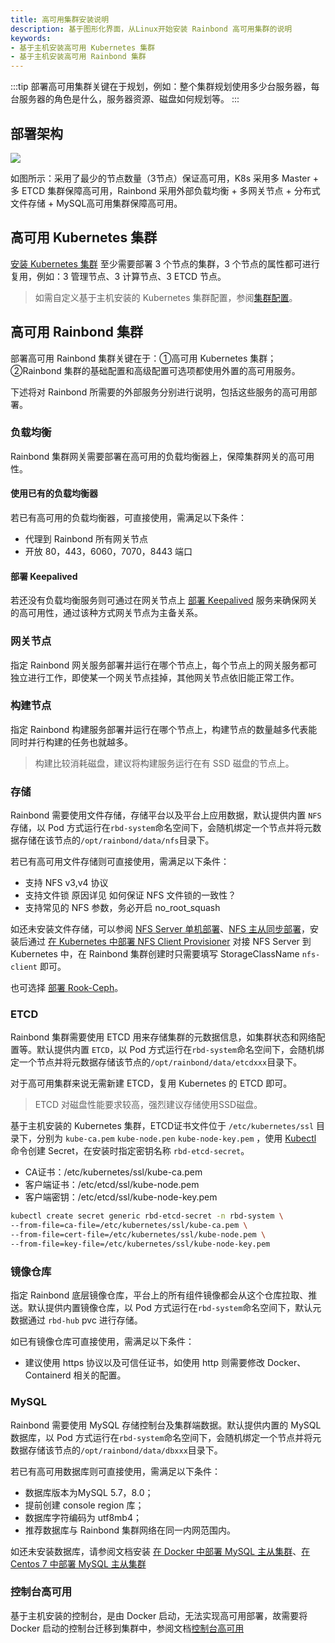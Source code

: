 ```yaml
---
title: 高可用集群安装说明
description: 基于图形化界面，从Linux开始安装 Rainbond 高可用集群的说明
keywords:
- 基于主机安装高可用 Kubernetes 集群
- 基于主机安装高可用 Rainbond 集群
---
```


:::tip
部署高可用集群关键在于规划，例如：整个集群规划使用多少台服务器，每台服务器的角色是什么，服务器资源、磁盘如何规划等。
:::

## 部署架构

![](https://static.goodrain.com/docs/5.17.0/high-availability.png)

如图所示：采用了最少的节点数量（3节点）保证高可用，K8s 采用多 Master + 多 ETCD 集群保障高可用，Rainbond 采用外部负载均衡 + 多网关节点 + 分布式文件存储 + MySQL高可用集群保障高可用。

## 高可用 Kubernetes 集群

[安装 Kubernetes 集群](../install-with-ui/#从主机开始安装-kubernetes-集群) 至少需要部署 3 个节点的集群，3 个节点的属性都可进行复用，例如：3 管理节点、3 计算节点、3 ETCD 节点。

> 如需自定义基于主机安装的 Kubernetes 集群配置，参阅[集群配置](./rke-config)。

## 高可用 Rainbond 集群

部署高可用 Rainbond 集群关键在于：①高可用 Kubernetes 集群；②Rainbond 集群的基础配置和高级配置可选项都使用外置的高可用服务。

下述将对 Rainbond 所需要的外部服务分别进行说明，包括这些服务的高可用部署。

### 负载均衡

Rainbond 集群网关需要部署在高可用的负载均衡器上，保障集群网关的高可用性。

#### 使用已有的负载均衡器

若已有高可用的负载均衡器，可直接使用，需满足以下条件：
* 代理到 Rainbond 所有网关节点
* 开放 80，443，6060，7070，8443 端口

#### 部署 Keepalived

若还没有负载均衡服务则可通过在网关节点上 [部署 Keepalived](https://t.goodrain.com/d/8334-keepalived) 服务来确保网关的高可用性，通过该种方式网关节点为主备关系。

### 网关节点

指定 Rainbond 网关服务部署并运行在哪个节点上，每个节点上的网关服务都可独立进行工作，即使某一个网关节点挂掉，其他网关节点依旧能正常工作。 

### 构建节点

指定 Rainbond 构建服务部署并运行在哪个节点上，构建节点的数量越多代表能同时并行构建的任务也就越多。

> 构建比较消耗磁盘，建议将构建服务运行在有 SSD 磁盘的节点上。

### 存储

Rainbond 需要使用文件存储，存储平台以及平台上应用数据，默认提供内置 `NFS` 存储，以 Pod 方式运行在`rbd-system`命名空间下，会随机绑定一个节点并将元数据存储在该节点的`/opt/rainbond/data/nfs`目录下。

若已有高可用文件存储则可直接使用，需满足以下条件：

* 支持 NFS v3,v4 协议
* 支持文件锁 原因详见 如何保证 NFS 文件锁的一致性？
* 支持常见的 NFS 参数，务必开启 no_root_squash

如还未安装文件存储，可以参阅 [NFS Server 单机部署](https://t.goodrain.com/d/8325-linux-nfs-server)、[NFS 主从同步部署](https://t.goodrain.com/d/8323-nfs-rsyncinotify)，安装后通过 [在 Kubernetes 中部署 NFS Client Provisioner](https://t.goodrain.com/d/8326-kubernetes-nfs-client-provisioner) 对接 NFS Server 到 Kubernetes 中，在 Rainbond 集群创建时只需要填写 StorageClassName `nfs-client` 即可。

也可选择 [部署 Rook-Ceph](https://t.goodrain.com/d/8324-rook-ceph-v18)。

### ETCD

Rainbond 集群需要使用 ETCD 用来存储集群的元数据信息，如集群状态和网络配置等。默认提供内置 `ETCD`，以 Pod 方式运行在`rbd-system`命名空间下，会随机绑定一个节点并将元数据存储该节点的`/opt/rainbond/data/etcdxxx`目录下。

对于高可用集群来说无需新建 ETCD，复用 Kubernetes 的 ETCD 即可。

> ETCD 对磁盘性能要求较高，强烈建议存储使用SSD磁盘。

基于主机安装的 Kubernetes 集群，ETCD证书文件位于 `/etc/kubernetes/ssl` 目录下，分别为 `kube-ca.pem` `kube-node.pen` `kube-node-key.pem` ，使用 [Kubectl](../../ops-guide/tools/#kubectl-cli) 命令创建 Secret，在安装时指定密钥名称 `rbd-etcd-secret`。

- CA证书：/etc/kubernetes/ssl/kube-ca.pem
- 客户端证书：/etc/etcd/ssl/kube-node.pem
- 客户端密钥：/etc/etcd/ssl/kube-node-key.pem

```bash
kubectl create secret generic rbd-etcd-secret -n rbd-system \
--from-file=ca-file=/etc/kubernetes/ssl/kube-ca.pem \
--from-file=cert-file=/etc/kubernetes/ssl/kube-node.pem \
--from-file=key-file=/etc/kubernetes/ssl/kube-node-key.pem
```

### 镜像仓库

指定 Rainbond 底层镜像仓库，平台上的所有组件镜像都会从这个仓库拉取、推送。默认提供内置镜像仓库，以 Pod 方式运行在`rbd-system`命名空间下，默认元数据通过  `rbd-hub` pvc 进行存储。

如已有镜像仓库可直接使用，需满足以下条件：

* 建议使用 https 协议以及可信任证书，如使用 http 则需要修改 Docker、Containerd 相关的配置。

### MySQL

Rainbond 需要使用 MySQL 存储控制台及集群端数据。默认提供内置的 MySQL 数据库，以 Pod 方式运行在`rbd-system`命名空间下，会随机绑定一个节点并将元数据存储该节点的`/opt/rainbond/data/dbxxx`目录下。

若已有高可用数据库则可直接使用，需满足以下条件：

* 数据库版本为MySQL 5.7，8.0；
* 提前创建 console region 库；
* 数据库字符编码为 utf8mb4；
* 推荐数据库与 Rainbond 集群网络在同一内网范围内。

如还未安装数据库，请参阅文档安装 [在 Docker 中部署 MySQL 主从集群](https://t.goodrain.com/d/8335-docker-mysql)、[在 Centos 7 中部署 MySQL 主从集群](https://t.goodrain.com/d/8304-centos-7-mysql)

### 控制台高可用

基于主机安装的控制台，是由 Docker 启动，无法实现高可用部署，故需要将 Docker 启动的控制台迁移到集群中，参阅文档[控制台高可用](/docs/installation/install-with-ui/console-recover)

